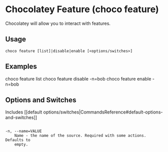 # Chocolatey Feature (choco feature)

Chocolatey will allow you to interact with features.

## Usage

    choco feature [list]|disable|enable [<options/switches>]

## Examples

   choco feature list
   choco feature disable -n=bob
   choco feature enable -n=bob

## Options and Switches

Includes [[default options/switches|CommandsReference#default-options-and-switches]]

```

-n, --name=VALUE
    Name - the name of the source. Required with some actions. Defaults to
    empty.
```
